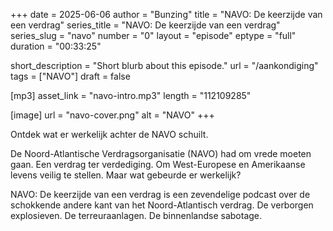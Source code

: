 +++
date = 2025-06-06
author = "Bunzing"
title = "NAVO: De keerzijde van een verdrag"
series_title = "NAVO: De keerzijde van een verdrag"
series_slug = "navo"
number = "0"
layout = "episode"
eptype = "full"
duration = "00:33:25"

short_description = "Short blurb about this episode."
url = "/aankondiging"
tags = ["NAVO"]
draft = false

[mp3]
asset_link = "navo-intro.mp3"
length = "112109285"

[image]
url = "navo-cover.png"
alt = "NAVO"
+++

Ontdek wat er werkelijk achter de NAVO schuilt.

De Noord-Atlantische Verdragsorganisatie (NAVO) had om vrede moeten gaan. Een verdrag ter verdediging. Om West-Europese en Amerikaanse levens veilig te stellen. Maar wat gebeurde er werkelijk?

NAVO: De keerzijde van een verdrag is een zevendelige podcast over de schokkende andere kant van het Noord-Atlantisch verdrag. De verborgen explosieven. De terreuraanlagen. De binnenlandse sabotage. 